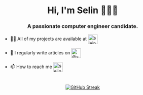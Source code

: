 <h1 align="center">Hi, I'm Selin 🧚🏼‍♀️</h1>
<h3 align="center">A passionate computer engineer candidate.</h3>

- 👨‍💻 All of my projects are available at  <a href="https://github.com/sleinkaraman" target="blank"> <img align="center" src="https://raw.githubusercontent.com/rahuldkjain/github-profile-readme-generator/master/src/images/icons/Social/github.svg" alt="sleinkaraman" height="30" width="30" /></a>
</p>

- 📝 I regularly write articles on  <a  href="https://medium.com/@selinkaraman02" target="blank"><img align="center" src="https://uxwing.com/wp-content/themes/uxwing/download/brands-and-social-media/medium-round-icon.png" alt="@selinkaraman02" height="30" width="30" /></a>

- 📫 How to reach me  <a href="https://linkedin.com/in/selinkaraman" target="blank"><img align="center" src="https://cdn1.iconfinder.com/data/icons/logotypes/32/circle-linkedin-512.png" alt="selinkaraman" height="30" width="30" /></a>

#



<div align="center">
  <a href="https://git.io/streak-stats">
    <img src="https://github-readme-streak-stats.herokuapp.com?user=sleinkaraman&theme=modern-lilac2&hide_border=true&ring=FFB4C2&currStreakLabel=FFB4C2&background=000000&border=FFB4C2&stroke=FFB4C2&fire=FFDCE7&currStreakNum=FFB4C2&sideNums=FFB4C2&sideLabels=FFB4C2&dates=FFDCE7" alt="GitHub Streak" />
  </a>
</div>



